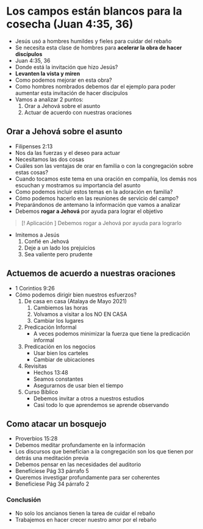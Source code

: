 # Los campos están blancos para la cosecha (Juan 4:35, 36)

- Jesús usó a hombres humildes y fieles para cuidar del rebaño
- Se necesita esta clase de hombres para **acelerar la obra de hacer discípulos**
-  Juan 4:35, 36
- Donde está la invitación que hizo Jesús?
- **Levanten la vista y miren**
- Como podemos mejorar en esta obra?
- Como hombres nombrados debemos dar el ejemplo para poder aumentar esta invitación de hacer discípulos 
- Vamos a analizar 2 puntos: 
	1. Orar a Jehová sobre el asunto
	2. Actuar de acuerdo con nuestras oraciones 
## Orar a Jehová sobre el asunto
- Filipenses 2:13
- Nos da las fuerzas y el deseo para actuar
- Necesitamos las dos cosas
- Cuáles son las ventajas de orar en familia o con la congregación sobre estas cosas?
- Cuando tocamos este tema en una oración en compañía, los demás nos escuchan y mostramos su importancia del asunto
- Como podemos incluir estos temas en la adoración en familia?
- Cómo podemos hacerlo en las reuniones de servicio del campo?
- Preparándonos de antemano la información que vamos a analizar
- Debemos **rogar a Jehová** por ayuda para lograr el objetivo
>[! Aplicación ]
>Debemos rogar a Jehová por ayuda para lograrlo
- Imitemos a Jesús
	1. Confié en Jehová
	2. Deje a un lado los prejuicios 
	3. Sea valiente pero prudente

## Actuemos de acuerdo a nuestras oraciones

- 1 Corintios 9:26
- Cómo podemos dirigir bien nuestros esfuerzos?
	1. De casa en casa (Atalaya de Mayo 2021)
		1. Cambiemos las horas
		2. Volvamos a visitar a los NO EN CASA
		3. Cambiar los lugares 
	2. Predicación Informal
		- A veces podemos minimizar la fuerza que tiene la predicación informal
	3. Predicación en los negocios 
		- Usar bien los carteles
		- Cambiar de ubicaciones 
	4. Revisitas
		- Hechos 13:48
		- Seamos constantes
		- Asegurarnos de usar bien el tiempo
	5. Curso Bíblico
		- Debemos invitar a otros a nuestros estudios
		-  Casi todo lo que aprendemos se aprende observando
## Como atacar un bosquejo
- Proverbios 15:28
- Debemos meditar profundamente en la información 
- Los discursos que benefician a la congregación son los que tienen por detrás una meditación previa
- Debemos pensar en las necesidades del auditorio 
- Benefíciese Pág 33 párrafo 5
- Queremos investigar profundamente para ser coherentes 
- Beneficiese Pág 34 párrafo 2

### Conclusión 
- No solo los ancianos tienen la tarea de cuidar el rebaño
- Trabajemos en hacer crecer nuestro amor por el rebaño

